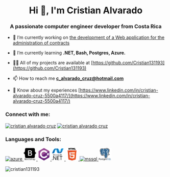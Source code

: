 <h1 align="center">Hi 👋, I'm Cristian Alvarado</h1>
<h3 align="center">A passionate computer engineer developer from Costa Rica</h3>

- 🔭 I’m currently working on [the development of a Web application for the administration of contracts](https://github.com/Cristian131193/ContractAdministration.git)

- 🌱 I’m currently learning **.NET, Bash, Postgres, Azure.**

- 👨‍💻 All of my projects are available at [https://github.com/Cristian131193](https://github.com/Cristian131193)

- 📫 How to reach me **c_alvarado_cruz@hotmail.com**

- 📄 Know about my experiences [https://www.linkedin.com/in/cristian-alvarado-cruz-5500a4117/](https://www.linkedin.com/in/cristian-alvarado-cruz-5500a4117/)

<h3 align="left">Connect with me:</h3>
<p align="left">
<a href="https://linkedin.com/in/cristian alvarado cruz" target="blank"><img align="center" src="https://raw.githubusercontent.com/rahuldkjain/github-profile-readme-generator/master/src/images/icons/Social/linked-in-alt.svg" alt="cristian alvarado cruz" height="30" width="40" /></a>
<a href="https://fb.com/cristian alvarado cruz" target="blank"><img align="center" src="https://raw.githubusercontent.com/rahuldkjain/github-profile-readme-generator/master/src/images/icons/Social/facebook.svg" alt="cristian alvarado cruz" height="30" width="40" /></a>
</p>

<h3 align="left">Languages and Tools:</h3>
<p align="left"> <a href="https://azure.microsoft.com/en-in/" target="_blank" rel="noreferrer"> <img src="https://www.vectorlogo.zone/logos/microsoft_azure/microsoft_azure-icon.svg" alt="azure" width="40" height="40"/> </a> <a href="https://getbootstrap.com" target="_blank" rel="noreferrer"> <img src="https://raw.githubusercontent.com/devicons/devicon/master/icons/bootstrap/bootstrap-plain-wordmark.svg" alt="bootstrap" width="40" height="40"/> </a> <a href="https://www.w3schools.com/cs/" target="_blank" rel="noreferrer"> <img src="https://raw.githubusercontent.com/devicons/devicon/master/icons/csharp/csharp-original.svg" alt="csharp" width="40" height="40"/> </a> <a href="https://dotnet.microsoft.com/" target="_blank" rel="noreferrer"> <img src="https://raw.githubusercontent.com/devicons/devicon/master/icons/dot-net/dot-net-original-wordmark.svg" alt="dotnet" width="40" height="40"/> </a> <a href="https://www.w3.org/html/" target="_blank" rel="noreferrer"> <img src="https://raw.githubusercontent.com/devicons/devicon/master/icons/html5/html5-original-wordmark.svg" alt="html5" width="40" height="40"/> </a> <a href="https://www.microsoft.com/en-us/sql-server" target="_blank" rel="noreferrer"> <img src="https://www.svgrepo.com/show/303229/microsoft-sql-server-logo.svg" alt="mssql" width="40" height="40"/> </a> <a href="https://www.postgresql.org" target="_blank" rel="noreferrer"> <img src="https://raw.githubusercontent.com/devicons/devicon/master/icons/postgresql/postgresql-original-wordmark.svg" alt="postgresql" width="40" height="40"/> </a> </p>

<p><img align="center" src="https://github-readme-stats.vercel.app/api/top-langs?username=cristian131193&show_icons=true&locale=en&layout=compact" alt="cristian131193" /></p>
